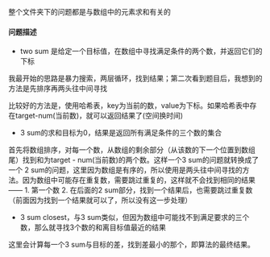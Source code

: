 整个文件夹下的问题都是与数组中的元素求和有关的

#### 问题描述

- two sum 是给定一个目标值，在数组中寻找满足条件的两个数，并返回它们的下标

我最开始的思路是暴力搜索，两层循环，找到结果；第二次看到题目后，我想到的方法是先排序再两头往中间寻找

比较好的方法是，使用哈希表，key为当前的数，value为下标。如果哈希表中存在target-num(当前数)，就可以返回结果了(空间换时间)

- 3 sum的求和目标为0，结果是返回所有满足条件的三个数的集合

首先将数组排序，对每一个数，从数组的剩余部分（从该数的下一个位置到数组尾）找到和为target - num(当前数)的两个数。这样一个3 sum的问题就转换成了一个 2 sum的问题，这里因为数组是有序的，所以使用是两头往中间寻找的方法。因为数组中可能存在重复数，需要跳过重复的，这样就不会找到相同的结果 —— 1. 第一个数 2. 在后面的2 sum部分，找到一个结果后，也需要跳过重复数（前面因为找到一个结果就可以了，所以没有这一步处理）


- 3 sum closest，与3 sum类似，但因为数组中可能找不到满足要求的三个数，那么就寻找3个数的和离目标值最近的结果

这里会计算每一个3 sum与目标的差，找到差最小的那个，即算法的最终结果。
